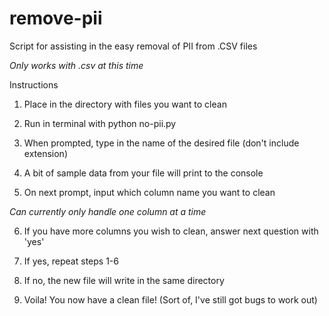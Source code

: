 # remove-pii
Script for assisting in the easy removal of PII from .CSV files

*Only works with .csv at this time*

Instructions

1. Place in the directory with files you want to clean

2. Run in terminal with python no-pii.py

3. When prompted, type in the name of the desired file (don't include extension)

4. A bit of sample data from your file will print to the console

5. On next prompt, input which column name you want to clean

*Can currently only handle one column at a time*

6. If you have more columns you wish to clean, answer next question with 'yes'

7. If yes, repeat steps 1-6

8. If no, the new file will write in the same directory

9. Voila! You now have a clean file! (Sort of, I've still got bugs to work out)
